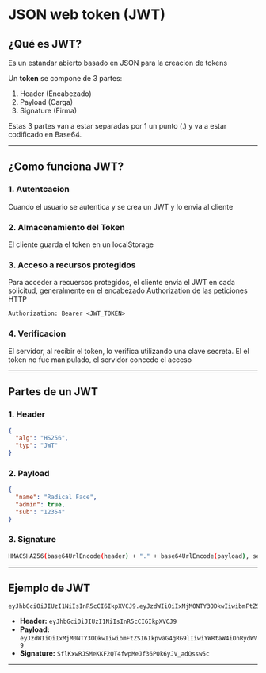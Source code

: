 # JSON web token (JWT)

## ¿Qué es JWT?

Es un estandar abierto basado en JSON para la creacion de tokens

Un **token** se compone de 3 partes:

1. Header (Encabezado)
2. Payload (Carga)
3. Signature (Firma)

Estas 3 partes van a estar separadas por 1 un punto (.) y va a estar codificado en Base64.

---

## ¿Como funciona JWT?

### 1. Autentcacion

Cuando el usuario se autentica y se crea un JWT y lo envia al cliente

### 2. Almacenamiento del Token

El cliente guarda el token en un localStorage

### 3. Acceso a recursos protegidos

Para acceder a recuersos protegidos, el cliente envia el JWT en cada solicitud, generalmente en el encabezado Authorization de las peticiones HTTP

`Authorization: Bearer <JWT_TOKEN>`

### 4. Verificacion

El servidor, al recibir el token, lo verifica utilizando una clave secreta. El el token no fue manipulado, el servidor concede el acceso

---

## Partes de un JWT

### 1. Header

```json
{
  "alg": "HS256",
  "typ": "JWT"
}
```

### 2. Payload

```json
{
  "name": "Radical Face",
  "admin": true,
  "sub": "12354"
}
```

### 3. Signature

```bash
HMACSHA256(base64UrlEncode(header) + "." + base64UrlEncode(payload), secret)
```

---

## Ejemplo de JWT

```
eyJhbGciOiJIUzI1NiIsInR5cCI6IkpXVCJ9.eyJzdWIiOiIxMjM0NTY3ODkwIiwibmFtZSI6IkpvaG4gRG9lIiwiYWRtaW4iOnRydWV9.SflKxwRJSMeKKF2QT4fwpMeJf36POk6yJV_adQssw5c
```

- **Header:** `eyJhbGciOiJIUzI1NiIsInR5cCI6IkpXVCJ9`
- **Payload:** `eyJzdWIiOiIxMjM0NTY3ODkwIiwibmFtZSI6IkpvaG4gRG9lIiwiYWRtaW4iOnRydWV9`
- **Signature:** `SflKxwRJSMeKKF2QT4fwpMeJf36POk6yJV_adQssw5c`

---
